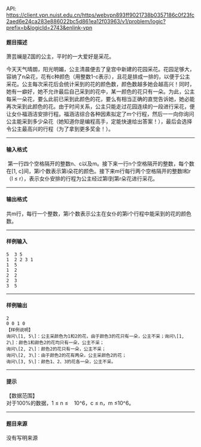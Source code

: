 API: https://client.vpn.nuist.edu.cn/https/webvpn893ff9021738b0357186c0f23fc2aed6e24ca283e886022bc5d861ea12f03963/v1/problem/logic?prefix=b&logicId=2743&enlink-vpn

#### 题目描述

萧芸斓是Z国的公主，平时的一大爱好是采花。

今天天气晴朗，阳光明媚，公主清晨便去了皇宫中新建的花园采花。花园足够大，容纳了n朵花，花有c种颜色（用整数1-c表示），且花是排成一排的，以便于公主采花。公主每次采花后会统计采到的花的颜色数，颜色数越多她会越高兴！同时，她有一癖好，她不允许最后自己采到的花中，某一颜色的花只有一朵。为此，公主每采一朵花，要么此前已采到此颜色的花，要么有相当正确的直觉告诉她，她必能再次采到此颜色的花。由于时间关系，公主只能走过花园连续的一段进行采花，便让女仆福涵洁安排行程。福涵洁综合各种因素拟定了m个行程，然后一一向你询问公主能采到多少朵花（她知道你是编程高手，定能快速给出答案！），最后会选择令公主最高兴的行程（为了拿到更多奖金！）。

---

#### 输入格式

  

 第一行四个空格隔开的整数n、c以及m。接下来一行n个空格隔开的整数，每个数在\[1, c\]间，第i个数表示第i朵花的颜色。接下来m行每行两个空格隔开的整数l和r（l ≤ r），表示女仆安排的行程为公主经过第l到第r朵花进行采花。

---

#### 输出格式

共m行，每行一个整数，第i个数表示公主在女仆的第i个行程中能采到的花的颜色数。

---

#### 样例输入
```
5  3 5
1  2 2 3 1
1  5
1  2
2  2
2  3
3  5

```

---

#### 样例输出
```
2 
0 0 1 0 
【样例说明】
询问\[1, 5\]：公主采颜色为1和2的花，由于颜色3的花只有一朵，公主不采；询问\[1, 2\]：颜色1和颜色2的花均只有一朵，公主不采；
询问\[2, 2\]：颜色2的花只有一朵，公主不采；
询问\[2, 3\]：由于颜色2的花有两朵，公主采颜色2的花；
询问\[3, 5\]：颜色1、2、3的花各一朵，公主不采。

```

---

#### 提示

【数据范围】  
对于100%的数据，1 ≤ n ≤    10^6，c ≤ n，m ≤10^6。

---

#### 题目来源

没有写明来源